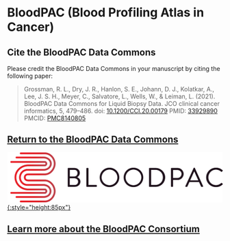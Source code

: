 # BloodPAC (Blood Profiling Atlas in Cancer)

## Cite the BloodPAC Data Commons

Please credit the BloodPAC Data Commons in your manuscript by citing the following paper:

> Grossman, R. L., Dry, J. R., Hanlon, S. E., Johann, D. J., Kolatkar, A., Lee, J. S. H., Meyer, C., Salvatore, L., Wells, W., & Leiman, L. (2021). BloodPAC Data Commons for Liquid Biopsy Data. JCO clinical cancer informatics, 5, 479–486. doi: [10.1200/CCI.20.00179][doi link] PMID: [33929890][pmid link] PMCID: [PMC8140805][pmcid link]

## [Return to the BloodPAC Data Commons][BloodPAC Platform]

[![BloodPAC Logo][img BloodPAC logo]{:style="height:85px"}][BloodPAC Platform]

## [Learn more about the BloodPAC Consortium][Org website]

<!-- Links and Images -->
[BloodPAC Platform]: https://data.bloodpac.org/
[Gen3.org]: https://gen3.org/
[img BloodPAC logo]: ./img/BloodPAC-logo.png
[img Gen3 logo]: ./img/gen3blue.png
[doi link]: https://doi.org/10.1200/CCI.20.00179
[pmid link]: https://pubmed.ncbi.nlm.nih.gov/33929890/
[pmcid link]: https://www.bloodpac.org/
[Org website]: https://www.bloodpac.org/

